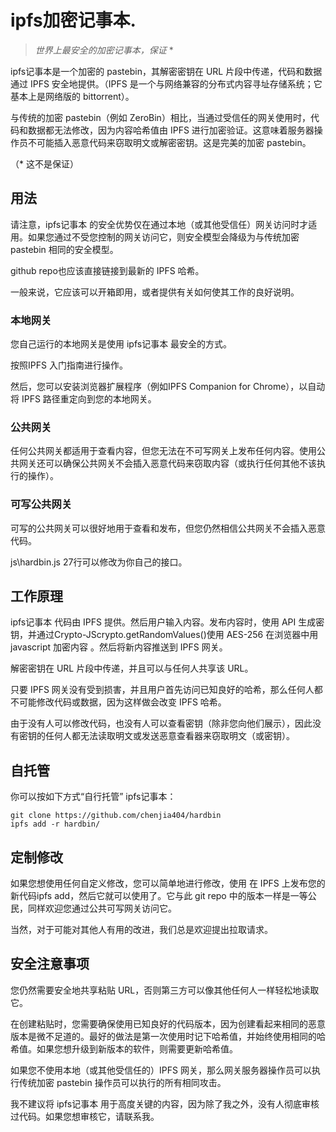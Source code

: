 # ipfs加密记事本.

> *世界上最安全的加密记事本，保证* *

ipfs记事本是一个加密的 pastebin，其解密密钥在 URL 片段中传递，代码和数据通过 IPFS 安全地提供。（IPFS 是一个与网络兼容的分布式内容寻址存储系统；它基本上是网络版的 bittorrent）。

与传统的加密 pastebin（例如 ZeroBin）相比，当通过受信任的网关使用时，代码和数据都无法修改，因为内容哈希值由 IPFS 进行加密验证。这意味着服务器操作员不可能插入恶意代码来窃取明文或解密密钥。这是完美的加密 pastebin。

（* 这不是保证）

## 用法

请注意，ipfs记事本 的安全优势仅在通过本地（或其他受信任）网关访问时才适用。如果您通过不受您控制的网关访问它，则安全模型会降级为与传统加密 pastebin 相同的安全模型。

github repo也应该直接链接到最新的 IPFS 哈希。

一般来说，它应该可以开箱即用，或者提供有关如何使其工作的良好说明。

### 本地网关

您自己运行的本地网关是使用 ipfs记事本 最安全的方式。

按照IPFS 入门指南进行操作。

然后，您可以安装浏览器扩展程序（例如IPFS Companion for Chrome），以自动将 IPFS 路径重定向到您的本地网关。

### 公共网关

任何公共网关都适用于查看内容，但您无法在不可写网关上发布任何内容。使用公共网关还可以确保公共网关不会插入恶意代码来窃取内容（或执行任何其他不该执行的操作）。

### 可写公共网关

可写的公共网关可以很好地用于查看和发布，但您仍然相信公共网关不会插入恶意代码。

js\hardbin.js 27行可以修改为你自己的接口。

## 工作原理

ipfs记事本 代码由 IPFS 提供。然后用户输入内容。发布内容时，使用 API 生成密钥，并通过Crypto-JScrypto.getRandomValues()使用 AES-256 在浏览器中用 javascript 加密内容 。然后将新内容推送到 IPFS 网关。

解密密钥在 URL 片段中传递，并且可以与任何人共享该 URL。

只要 IPFS 网关没有受到损害，并且用户首先访问已知良好的哈希，那么任何人都不可能修改代码或数据，因为这样做会改变 IPFS 哈希。

由于没有人可以修改代码，也没有人可以查看密钥（除非您向他们展示），因此没有密钥的任何人都无法读取明文或发送恶意查看器来窃取明文（或密钥）。

## 自托管

你可以按如下方式“自行托管” ipfs记事本：

    git clone https://github.com/chenjia404/hardbin
    ipfs add -r hardbin/

## 定制修改

如果您想使用任何自定义修改，您可以简单地进行修改，使用 在 IPFS 上发布您的新代码ipfs add，然后它就可以使用了。它与此 git repo 中的版本一样是一等公民，同样欢迎您通过公共可写网关访问它。

当然，对于可能对其他人有用的改进，我们总是欢迎提出拉取请求。

## 安全注意事项

您仍然需要安全地共享粘贴 URL，否则第三方可以像其他任何人一样轻松地读取它。

在创建粘贴时，您需要确保使用已知良好的代码版本，因为创建看起来相同的恶意版本是微不足道的。最好的做法是第一次使用时记下哈希值，并始终使用相同的哈希值。如果您想升级到新版本的软件，则需要更新哈希值。

如果您不使用本地（或其他受信任的）IPFS 网关，那么网关服务器操作员可以执行传统加密 pastebin 操作员可以执行的所有相同攻击。

我不建议将 ipfs记事本 用于高度关键的内容，因为除了我之外，没有人彻底审核过代码。如果您想审核它，请联系我。
